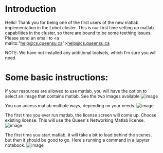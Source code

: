 # Introduction
Hello! Thank you for being one of the first users of the new matlab implementation in the Lobot cluster. This is our first time setting up matlab capabilities in the cluster, so there are bound to be some teething issues. Please send an email to <a mailto:"help@cs.queensu.ca">help@cs.queensu.ca<a>

NOTE: We have not installed any additional toolsets, which I'm sure you will need. 

# Some basic instructions:

If your resources are allowed to use matlab, you will have the option to select an image that contains matlab. See the two images available
![image](https://github.com/user-attachments/assets/80f661a9-7d5e-44d8-906d-769ea4613671)

You can access matlab multiple ways, depending on your needs.
![image](https://github.com/user-attachments/assets/a3878e5d-297e-4735-a495-c6f32e13abbb)

The first time you ever run matlab, the license screen will come up. Choose existing license. This will use the Queen's Networking Matlab license.
![image](https://github.com/user-attachments/assets/0b9911d2-0f31-4633-ac35-1dc25f5b1347)

The first time you start matlab, it will take a bit to load behind the scenes, but then it should be good to go. Here's running a command in a jupyter notebook.
![image](https://github.com/user-attachments/assets/045adb70-1339-40e9-8be4-176490298a19)


